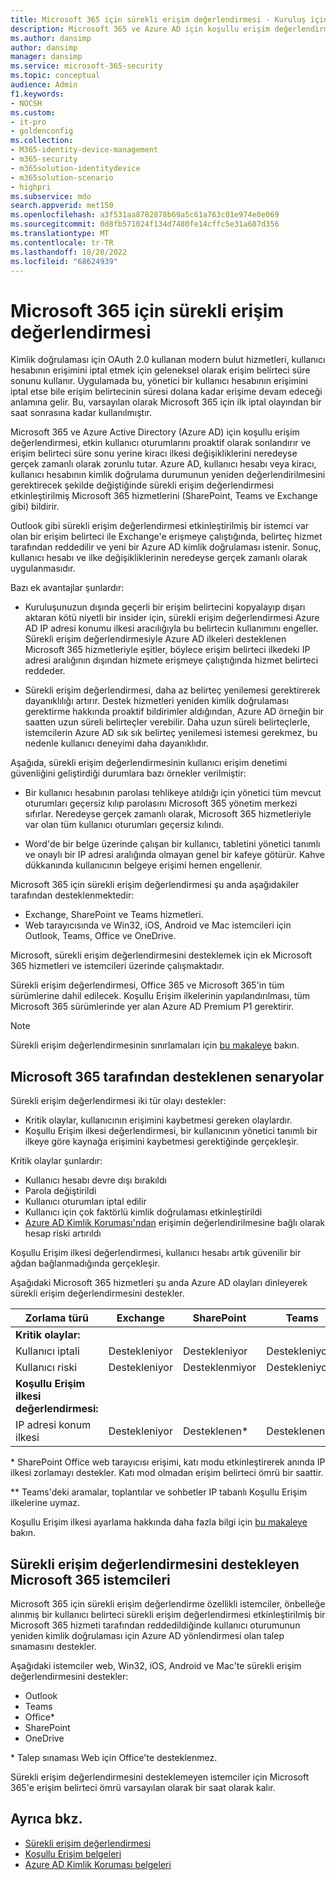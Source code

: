 ```yaml
---
title: Microsoft 365 için sürekli erişim değerlendirmesi - Kuruluş için Microsoft 365
description: Microsoft 365 ve Azure AD için koşullu erişim değerlendirmesinin etkin kullanıcı oturumlarını proaktif olarak nasıl sonlandırdığı ve kiracı ilkesi değişikliklerini neredeyse gerçek zamanlı olarak nasıl zorunlu kıldığı açıklanır.
ms.author: dansimp
author: dansimp
manager: dansimp
ms.service: microsoft-365-security
ms.topic: conceptual
audience: Admin
f1.keywords:
- NOCSH
ms.custom:
- it-pro
- goldenconfig
ms.collection:
- M365-identity-device-management
- m365-security
- m365solution-identitydevice
- m365solution-scenario
- highpri
ms.subservice: mdo
search.appverid: met150
ms.openlocfilehash: a3f531aa8782878b69a5c61a763c01e974e0e069
ms.sourcegitcommit: 0d8fb571024f134d7480fe14cffc5e31a687d356
ms.translationtype: MT
ms.contentlocale: tr-TR
ms.lasthandoff: 10/20/2022
ms.locfileid: "68624939"
---
```

# <a name="continuous-access-evaluation-for-microsoft-365"></a>Microsoft 365 için sürekli erişim değerlendirmesi

Kimlik doğrulaması için OAuth 2.0 kullanan modern bulut hizmetleri, kullanıcı hesabının erişimini iptal etmek için geleneksel olarak erişim belirteci süre sonunu kullanır. Uygulamada bu, yönetici bir kullanıcı hesabının erişimini iptal etse bile erişim belirtecinin süresi dolana kadar erişime devam edeceği anlamına gelir. Bu, varsayılan olarak Microsoft 365 için ilk iptal olayından bir saat sonrasına kadar kullanılmıştır.

Microsoft 365 ve Azure Active Directory (Azure AD) için koşullu erişim değerlendirmesi, etkin kullanıcı oturumlarını proaktif olarak sonlandırır ve erişim belirteci süre sonu yerine kiracı ilkesi değişikliklerini neredeyse gerçek zamanlı olarak zorunlu tutar. Azure AD, kullanıcı hesabı veya kiracı, kullanıcı hesabının kimlik doğrulama durumunun yeniden değerlendirilmesini gerektirecek şekilde değiştiğinde sürekli erişim değerlendirmesi etkinleştirilmiş Microsoft 365 hizmetlerini (SharePoint, Teams ve Exchange gibi) bildirir.

Outlook gibi sürekli erişim değerlendirmesi etkinleştirilmiş bir istemci var olan bir erişim belirteci ile Exchange'e erişmeye çalıştığında, belirteç hizmet tarafından reddedilir ve yeni bir Azure AD kimlik doğrulaması istenir. Sonuç, kullanıcı hesabı ve ilke değişikliklerinin neredeyse gerçek zamanlı olarak uygulanmasıdır.

Bazı ek avantajlar şunlardır:

- Kuruluşunuzun dışında geçerli bir erişim belirtecini kopyalayıp dışarı aktaran kötü niyetli bir insider için, sürekli erişim değerlendirmesi Azure AD IP adresi konumu ilkesi aracılığıyla bu belirtecin kullanımını engeller. Sürekli erişim değerlendirmesiyle Azure AD ilkeleri desteklenen Microsoft 365 hizmetleriyle eşitler, böylece erişim belirteci ilkedeki IP adresi aralığının dışından hizmete erişmeye çalıştığında hizmet belirteci reddeder.

- Sürekli erişim değerlendirmesi, daha az belirteç yenilemesi gerektirerek dayanıklılığı artırır. Destek hizmetleri yeniden kimlik doğrulaması gerektirme hakkında proaktif bildirimler aldığından, Azure AD örneğin bir saatten uzun süreli belirteçler verebilir. Daha uzun süreli belirteçlerle, istemcilerin Azure AD sık sık belirteç yenilemesi istemesi gerekmez, bu nedenle kullanıcı deneyimi daha dayanıklıdır.

Aşağıda, sürekli erişim değerlendirmesinin kullanıcı erişim denetimi güvenliğini geliştirdiği durumlara bazı örnekler verilmiştir:

- Bir kullanıcı hesabının parolası tehlikeye atıldığı için yönetici tüm mevcut oturumları geçersiz kılıp parolasını Microsoft 365 yönetim merkezi sıfırlar. Neredeyse gerçek zamanlı olarak, Microsoft 365 hizmetleriyle var olan tüm kullanıcı oturumları geçersiz kılındı.

- Word'de bir belge üzerinde çalışan bir kullanıcı, tabletini yönetici tanımlı ve onaylı bir IP adresi aralığında olmayan genel bir kafeye götürür. Kahve dükkanında kullanıcının belgeye erişimi hemen engellenir.

Microsoft 365 için sürekli erişim değerlendirmesi şu anda aşağıdakiler tarafından desteklenmektedir:

- Exchange, SharePoint ve Teams hizmetleri.
- Web tarayıcısında ve Win32, iOS, Android ve Mac istemcileri için Outlook, Teams, Office ve OneDrive.

Microsoft, sürekli erişim değerlendirmesini desteklemek için ek Microsoft 365 hizmetleri ve istemcileri üzerinde çalışmaktadır.

Sürekli erişim değerlendirmesi, Office 365 ve Microsoft 365'in tüm sürümlerine dahil edilecek. Koşullu Erişim ilkelerinin yapılandırılması, tüm Microsoft 365 sürümlerinde yer alan Azure AD Premium P1 gerektirir.

> [!NOTE]
> Sürekli erişim değerlendirmesinin sınırlamaları için [bu makaleye](/azure/active-directory/conditional-access/concept-continuous-access-evaluation#limitations) bakın.

## <a name="scenarios-supported-by-microsoft-365"></a>Microsoft 365 tarafından desteklenen senaryolar

Sürekli erişim değerlendirmesi iki tür olayı destekler:

- Kritik olaylar, kullanıcının erişimini kaybetmesi gereken olaylardır.
- Koşullu Erişim ilkesi değerlendirmesi, bir kullanıcının yönetici tanımlı bir ilkeye göre kaynağa erişimini kaybetmesi gerektiğinde gerçekleşir.

Kritik olaylar şunlardır:

- Kullanıcı hesabı devre dışı bırakıldı
- Parola değiştirildi
- Kullanıcı oturumları iptal edilir
- Kullanıcı için çok faktörlü kimlik doğrulaması etkinleştirildi
- [Azure AD Kimlik Koruması'ndan](/azure/active-directory/identity-protection/overview-identity-protection) erişimin değerlendirilmesine bağlı olarak hesap riski artırıldı

Koşullu Erişim ilkesi değerlendirmesi, kullanıcı hesabı artık güvenilir bir ağdan bağlanmadığında gerçekleşir.

Aşağıdaki Microsoft 365 hizmetleri şu anda Azure AD olayları dinleyerek sürekli erişim değerlendirmesini destekler.

|Zorlama türü|Exchange|SharePoint|Teams|
|---|---|---|---|
|**Kritik olaylar:**||||
|Kullanıcı iptali|Destekleniyor|Destekleniyor|Destekleniyor|
|Kullanıcı riski|Destekleniyor|Desteklenmiyor|Destekleniyor|
|**Koşullu Erişim ilkesi değerlendirmesi:**||||
|IP adresi konum ilkesi|Destekleniyor|Desteklenen\*|Desteklenen\**|

\* SharePoint Office web tarayıcısı erişimi, katı modu etkinleştirerek anında IP ilkesi zorlamayı destekler. Katı mod olmadan erişim belirteci ömrü bir saattir.

\** Teams'deki aramalar, toplantılar ve sohbetler IP tabanlı Koşullu Erişim ilkelerine uymaz.

Koşullu Erişim ilkesi ayarlama hakkında daha fazla bilgi için [bu makaleye](/azure/active-directory/conditional-access/overview) bakın.

## <a name="microsoft-365-clients-supporting-continuous-access-evaluation"></a>Sürekli erişim değerlendirmesini destekleyen Microsoft 365 istemcileri

Microsoft 365 için sürekli erişim değerlendirme özellikli istemciler, önbelleğe alınmış bir kullanıcı belirteci sürekli erişim değerlendirmesi etkinleştirilmiş bir Microsoft 365 hizmeti tarafından reddedildiğinde kullanıcı oturumunun yeniden kimlik doğrulaması için Azure AD yönlendirmesi olan talep sınamasını destekler.

Aşağıdaki istemciler web, Win32, iOS, Android ve Mac'te sürekli erişim değerlendirmesini destekler:

- Outlook
- Teams
- Office\*
- SharePoint
- OneDrive

\* Talep sınaması Web için Office'te desteklenmez.

Sürekli erişim değerlendirmesini desteklemeyen istemciler için Microsoft 365'e erişim belirteci ömrü varsayılan olarak bir saat olarak kalır.

## <a name="see-also"></a>Ayrıca bkz.

- [Sürekli erişim değerlendirmesi](/azure/active-directory/conditional-access/concept-continuous-access-evaluation)
- [Koşullu Erişim belgeleri](/azure/active-directory/conditional-access/overview)
- [Azure AD Kimlik Koruması belgeleri](/azure/active-directory/identity-protection/overview-identity-protection)
